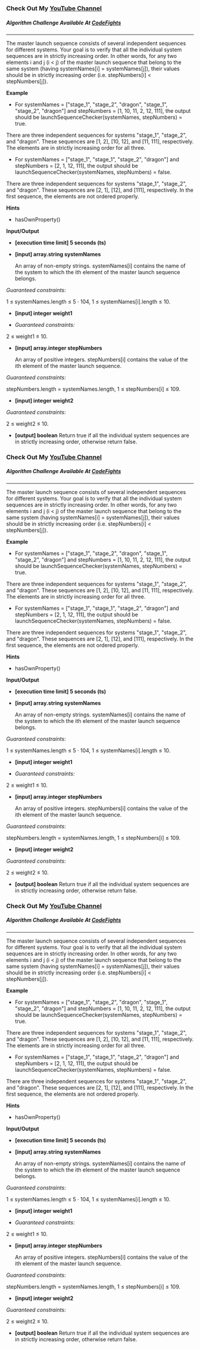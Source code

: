 ### Check Out My [YouTube Channel](https://www.youtube.com/@golbargnet)

##### Algorithm Challenge Available At [CodeFights](https://codefights.com/arcade/intro/level-9/r9azLYp2BDZPyzaG2)
---
The master launch sequence consists of several independent sequences for different systems. Your goal is to verify that all the individual system sequences are in strictly increasing order. In other words, for any two elements i and j (i < j) of the master launch sequence that belong to the same system (having systemNames[i] = systemNames[j]), their values should be in strictly increasing order (i.e. stepNumbers[i] < stepNumbers[j]).

**Example**

- For systemNames = ["stage_1", "stage_2", "dragon", "stage_1", "stage_2", "dragon"] and stepNumbers = [1, 10, 11, 2, 12, 111], the output should be
  launchSequenceChecker(systemNames, stepNumbers) = true.

There are three independent sequences for systems "stage_1", "stage_2", and "dragon". These sequences are [1, 2], [10, 12], and [11, 111], respectively. The elements are in strictly increasing order for all three.

- For systemNames = ["stage_1", "stage_1", "stage_2", "dragon"] and stepNumbers = [2, 1, 12, 111], the output should be
  launchSequenceChecker(systemNames, stepNumbers) = false.

There are three independent sequences for systems "stage_1", "stage_2", and "dragon". These sequences are [2, 1], [12], and [111], respectively. In the first sequence, the elements are not ordered properly.

**Hints**
-   hasOwnProperty()

**Input/Output**

- **[execution time limit] 5 seconds (ts)**
- **[input] array.string systemNames**

  An array of non-empty strings. systemNames[i] contains the name of the system to which the ith element of the master launch sequence belongs.

*Guaranteed constraints:*

1 ≤ systemNames.length ≤ 5 · 104,
1 ≤ systemNames[i].length ≤ 10.

- **[input] integer weight1**

- *Guaranteed constraints:*

2 ≤ weight1 ≤ 10.

- **[input] array.integer stepNumbers**

  An array of positive integers. stepNumbers[i] contains the value of the ith element of the master launch sequence.

*Guaranteed constraints:*

stepNumbers.length = systemNames.length,
1 ≤ stepNumbers[i] ≤ 109.

- **[input] integer weight2**

*Guaranteed constraints:*

2 ≤ weight2 ≤ 10.

- **[output] boolean**
  Return true if all the individual system sequences are in strictly increasing order, otherwise return false.

### Check Out My [YouTube Channel](https://www.youtube.com/@golbargnet)

##### Algorithm Challenge Available At [CodeFights](https://codefights.com/arcade/intro/level-9/r9azLYp2BDZPyzaG2)
---
The master launch sequence consists of several independent sequences for different systems. Your goal is to verify that all the individual system sequences are in strictly increasing order. In other words, for any two elements i and j (i < j) of the master launch sequence that belong to the same system (having systemNames[i] = systemNames[j]), their values should be in strictly increasing order (i.e. stepNumbers[i] < stepNumbers[j]).

**Example**

- For systemNames = ["stage_1", "stage_2", "dragon", "stage_1", "stage_2", "dragon"] and stepNumbers = [1, 10, 11, 2, 12, 111], the output should be
  launchSequenceChecker(systemNames, stepNumbers) = true.

There are three independent sequences for systems "stage_1", "stage_2", and "dragon". These sequences are [1, 2], [10, 12], and [11, 111], respectively. The elements are in strictly increasing order for all three.

- For systemNames = ["stage_1", "stage_1", "stage_2", "dragon"] and stepNumbers = [2, 1, 12, 111], the output should be
  launchSequenceChecker(systemNames, stepNumbers) = false.

There are three independent sequences for systems "stage_1", "stage_2", and "dragon". These sequences are [2, 1], [12], and [111], respectively. In the first sequence, the elements are not ordered properly.

**Hints**
-   hasOwnProperty()

**Input/Output**

- **[execution time limit] 5 seconds (ts)**
- **[input] array.string systemNames**

  An array of non-empty strings. systemNames[i] contains the name of the system to which the ith element of the master launch sequence belongs.

*Guaranteed constraints:*

1 ≤ systemNames.length ≤ 5 · 104,
1 ≤ systemNames[i].length ≤ 10.

- **[input] integer weight1**

- *Guaranteed constraints:*

2 ≤ weight1 ≤ 10.

- **[input] array.integer stepNumbers**

  An array of positive integers. stepNumbers[i] contains the value of the ith element of the master launch sequence.

*Guaranteed constraints:*

stepNumbers.length = systemNames.length,
1 ≤ stepNumbers[i] ≤ 109.

- **[input] integer weight2**

*Guaranteed constraints:*

2 ≤ weight2 ≤ 10.

- **[output] boolean**
  Return true if all the individual system sequences are in strictly increasing order, otherwise return false.

### Check Out My [YouTube Channel](https://www.youtube.com/@golbargnet)

##### Algorithm Challenge Available At [CodeFights](https://codefights.com/arcade/intro/level-9/r9azLYp2BDZPyzaG2)
---
The master launch sequence consists of several independent sequences for different systems. Your goal is to verify that all the individual system sequences are in strictly increasing order. In other words, for any two elements i and j (i < j) of the master launch sequence that belong to the same system (having systemNames[i] = systemNames[j]), their values should be in strictly increasing order (i.e. stepNumbers[i] < stepNumbers[j]).

**Example**

- For systemNames = ["stage_1", "stage_2", "dragon", "stage_1", "stage_2", "dragon"] and stepNumbers = [1, 10, 11, 2, 12, 111], the output should be
  launchSequenceChecker(systemNames, stepNumbers) = true.

There are three independent sequences for systems "stage_1", "stage_2", and "dragon". These sequences are [1, 2], [10, 12], and [11, 111], respectively. The elements are in strictly increasing order for all three.

- For systemNames = ["stage_1", "stage_1", "stage_2", "dragon"] and stepNumbers = [2, 1, 12, 111], the output should be
  launchSequenceChecker(systemNames, stepNumbers) = false.

There are three independent sequences for systems "stage_1", "stage_2", and "dragon". These sequences are [2, 1], [12], and [111], respectively. In the first sequence, the elements are not ordered properly.

**Hints**
-   hasOwnProperty()

**Input/Output**

- **[execution time limit] 5 seconds (ts)**
- **[input] array.string systemNames**

  An array of non-empty strings. systemNames[i] contains the name of the system to which the ith element of the master launch sequence belongs.

*Guaranteed constraints:*

1 ≤ systemNames.length ≤ 5 · 104,
1 ≤ systemNames[i].length ≤ 10.

- **[input] integer weight1**

- *Guaranteed constraints:*

2 ≤ weight1 ≤ 10.

- **[input] array.integer stepNumbers**

  An array of positive integers. stepNumbers[i] contains the value of the ith element of the master launch sequence.

*Guaranteed constraints:*

stepNumbers.length = systemNames.length,
1 ≤ stepNumbers[i] ≤ 109.

- **[input] integer weight2**

*Guaranteed constraints:*

2 ≤ weight2 ≤ 10.

- **[output] boolean**
  Return true if all the individual system sequences are in strictly increasing order, otherwise return false.

